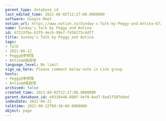 ```yaml
---
parent_type: database_id
last_edited_time: 2021-08-02T12:27:00.0000000
software: Google Meet
notion_url: https://www.notion.so/Sunday-s-Talk-by-Peggy-and-Antina-67223fbeb3f94ecb99e7f436275c4df7
name: Sunday's Talk by Peggy and Antina
id: 67223fbe-b3f9-4ecb-99e7-f436275c4df7
title: Sunday's Talk by Peggy and Antina
tags:
- Talk
- 2021-08-22
- Peggy@李明霈
- Antina@張庭瑄
language_level: No limit
sign_up_here: Please comment below note in Line group
hosts:
- Peggy@李明霈
- Antina@張庭瑄
archived: false
created_time: 2021-08-02T12:27:00.0000000
parent_database_id: e9339446-880f-4ef0-8ad7-8ad1f507dded
indexDate: 2021-08-22
talktime: 2021-08-22T09:30:00.0000000
object: page
---
```







